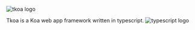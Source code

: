![tkoa logo](https://github.com/tkoajs/tkoa/blob/master/source/logo.png)

Tkoa is a Koa web app framework written in typescript. ![typescript logo](https://github.com/tkoajs/tkoa/blob/master/source/ts%20logo.png)
